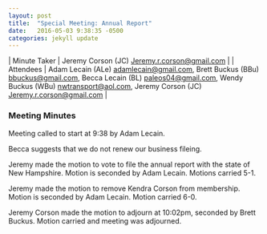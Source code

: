 ```yaml
---
layout: post
title:  "Special Meeting: Annual Report"
date:   2016-05-03 9:38:35 -0500
categories: jekyll update
---
```


| Minute Taker | Jeremy Corson (JC) <Jeremy.r.corson@gmail.com> |
| Attendees | Adam Lecain (ALe) <adamlecain@gmail.com>, Brett Buckus (BBu) <bbuckus@gmail.com>, Becca Lecain (BL) <paleos04@gmail.com>, Wendy Buckus (WBu) <nwtransport@aol.com>, Jeremy Corson (JC) <Jeremy.r.corson@gmail.com> |

### Meeting Minutes

Meeting called to start at 9:38 by Adam Lecain.

Becca suggests that we do not renew our business fileing.

Jeremy made the motion to vote to file the annual report with the state of New Hampshire. Motion is seconded by Adam Lecain. Motions carried 5-1.

Jeremy made the motion to remove Kendra Corson from membership. Motion is seconded by Adam Lecain. Motion carried 6-0. 

Jeremy Corson made the motion to adjourn at 10:02pm, seconded by Brett Buckus. Motion carried and meeting was
adjourned. 